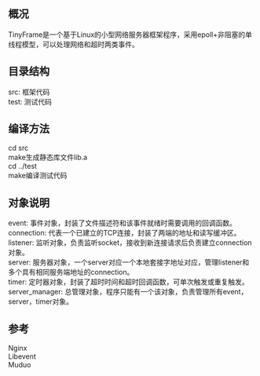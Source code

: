 ## 概况
TinyFrame是一个基于Linux的小型网络服务器框架程序，采用epoll+非阻塞的单线程模型，可以处理网络和超时两类事件。  

## 目录结构
src: 框架代码  
test: 测试代码  

## 编译方法
cd src  
make生成静态库文件lib.a  
cd ../test  
make编译测试代码  

## 对象说明
event: 事件对象，封装了文件描述符和该事件就绪时需要调用的回调函数。  
connection: 代表一个已建立的TCP连接，封装了两端的地址和读写缓冲区。  
listener: 监听对象，负责监听socket，接收到新连接请求后负责建立connection对象。  
server: 服务器对象，一个server对应一个本地套接字地址对应，管理listener和多个具有相同服务端地址的connection。  
timer: 定时器对象，封装了超时时间和超时回调函数，可单次触发或重复触发。  
server_manager: 总管理对象，程序只能有一个该对象，负责管理所有event，server，timer对象。  

## 参考
Nginx  
Libevent  
Muduo  
